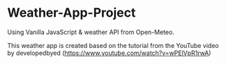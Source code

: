 # Weather-App-Project
Using Vanilla JavaScript &amp; weather API from Open-Meteo.

This weather app is created based on the tutorial from the YouTube video by 
developedbyed (https://www.youtube.com/watch?v=wPElVpR1rwA)
